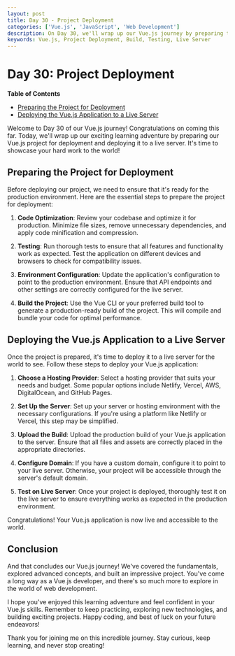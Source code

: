```yaml
---
layout: post
title: Day 30 - Project Deployment
categories: ['Vue.js', 'JavaScript', 'Web Development']
description: On Day 30, we'll wrap up our Vue.js journey by preparing the project for deployment and deploying the Vue.js application to a live server. Get ready to showcase your hard work to the world!
keywords: Vue.js, Project Deployment, Build, Testing, Live Server
---
```

# Day 30: Project Deployment

**Table of Contents**
- [Preparing the Project for Deployment](#preparing-the-project-for-deployment)
- [Deploying the Vue.js Application to a Live Server](#deploying-the-vuejs-application-to-a-live-server)

Welcome to Day 30 of our Vue.js journey! Congratulations on coming this far. Today, we'll wrap up our exciting learning adventure by preparing our Vue.js project for deployment and deploying it to a live server. It's time to showcase your hard work to the world!

## Preparing the Project for Deployment

Before deploying our project, we need to ensure that it's ready for the production environment. Here are the essential steps to prepare the project for deployment:

1. **Code Optimization**: Review your codebase and optimize it for production. Minimize file sizes, remove unnecessary dependencies, and apply code minification and compression.

2. **Testing**: Run thorough tests to ensure that all features and functionality work as expected. Test the application on different devices and browsers to check for compatibility issues.

3. **Environment Configuration**: Update the application's configuration to point to the production environment. Ensure that API endpoints and other settings are correctly configured for the live server.

4. **Build the Project**: Use the Vue CLI or your preferred build tool to generate a production-ready build of the project. This will compile and bundle your code for optimal performance.

## Deploying the Vue.js Application to a Live Server

Once the project is prepared, it's time to deploy it to a live server for the world to see. Follow these steps to deploy your Vue.js application:

1. **Choose a Hosting Provider**: Select a hosting provider that suits your needs and budget. Some popular options include Netlify, Vercel, AWS, DigitalOcean, and GitHub Pages.

2. **Set Up the Server**: Set up your server or hosting environment with the necessary configurations. If you're using a platform like Netlify or Vercel, this step may be simplified.

3. **Upload the Build**: Upload the production build of your Vue.js application to the server. Ensure that all files and assets are correctly placed in the appropriate directories.

4. **Configure Domain**: If you have a custom domain, configure it to point to your live server. Otherwise, your project will be accessible through the server's default domain.

5. **Test on Live Server**: Once your project is deployed, thoroughly test it on the live server to ensure everything works as expected in the production environment.

Congratulations! Your Vue.js application is now live and accessible to the world.

## Conclusion

And that concludes our Vue.js journey! We've covered the fundamentals, explored advanced concepts, and built an impressive project. You've come a long way as a Vue.js developer, and there's so much more to explore in the world of web development.

I hope you've enjoyed this learning adventure and feel confident in your Vue.js skills. Remember to keep practicing, exploring new technologies, and building exciting projects. Happy coding, and best of luck on your future endeavors!

Thank you for joining me on this incredible journey. Stay curious, keep learning, and never stop creating!
